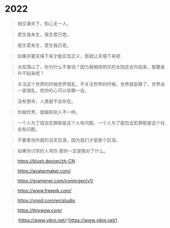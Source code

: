# 2022

> 相交满天下，知心无一人。

> 君生我未生，我生君已老。

> 我生君未生，君生我已老。

> 如果非要天塌下来才能实现正义，那就让天塌下来吧

> 太阳落山了，你为什么不害怕？因为我相信明天的太阳还会升起来，那要是升不起来呢？

> 关注这个世界的时候世界很乱，不关注世界的时候，世界就安静了。世界会一直很乱，但你的心可以安静一会。

> 没有使命，人类就不会存在。

> 你越优秀，就越和别人不一样。

> 一个人为了钱去犯罪那是这个人有问题，一个人为了面包去犯罪那是这个社会有问题。

> 不要害怕外面的滔天巨浪，因为我们才是那个巨浪。

> 如果你讨厌的人骂你 那你一定是做对了什么。

> <https://blush.design/zh-CN>

> <https://avatarmaker.com/>

> <https://gramener.com/comicgen/v1/>

> <https://www.freepik.com/>

> <https://vroid.com/en/studio>

> <https://tinywow.com/>

> (https://www.yikm.net/)[https://www.yikm.net/]
